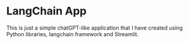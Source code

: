 # LangChain App
This is just a simple chatGPT-like application that I have created using Python libraries, langchain framework and Streamlit.

